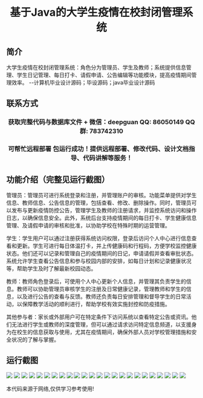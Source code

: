 <p><h1 align="center">基于Java的大学生疫情在校封闭管理系统</h1></p>

## 简介
大学生疫情在校封闭管理系统：角色分为管理员、学生及教师；系统提供信息管理、学生日记管理、每日打卡、请假申请、公告编辑等功能模块，提高疫情期间管理效率。    --计算机毕业设计源码；毕设源码；java毕业设计源码


## 联系方式
<p><h3 align="center">获取完整代码与数据库文件 + 微信：deepguan QQ: 86050149 QQ群: 783742310</h3></p>
<p><h3 align="center">可帮忙远程部署 包运行成功！提供远程部署、修改代码、设计文档指导、代码讲解等服务！</h3></p>

## 功能介绍（完整见运行截图）
管理员：管理员可进行系统登录和注册，并管理账户的审核。功能菜单提供对学生信息、教师信息、公告信息的管理，包括查看、修改、删除操作。同时，管理员可以发布与更新疫情防控公告，管理学生及教师的注册请求，并监控系统访问和操作日志，以确保信息安全。此外，系统后台支持疫情期间的每日打卡、学生健康信息管理、及请假申请的审核和批准，以协助学校在特殊时期的运营管理。

学生：学生用户可以通过注册获得系统访问权限，登录后访问个人中心进行信息查看和更新。学生可进行每日体温打卡，并上传健康码和行程码，方便学校监控健康状态。他们还可以记录和管理自己的疫情期间的日记，申请请假并查看审批状态。系统允许学生查看公告信息和参与校园内部的安排，如每日计划和记录健康状况等，帮助学生及时了解最新校园动态。

教师：教师角色登录后，可使用个人中心更新个人信息，并管理其负责学生的信息。教师可以协助管理员审核学生的注册及日常健康记录，管理教师和学生的信息，以及进行公告的查看与反馈。教师还负责每日安排管理和督导学生的日常活动，以保障教学活动的顺利进行，帮助学校有效实施封控和防疫措施。

其他参与者：家长或外部用户可在特定条件下访问系统以查看特定公告或资讯。他们无法进行学生或教师的深度管理，但可以通过请求访问特定信息频道，以支援身为在校生的信息获取与使用，尤其在疫情期间，确保外部人员对学校管理措施和安全状况的了解与掌握。


## 运行截图
![](img/001.jpg)
![](img/002.jpg)
![](img/003.jpg)
![](img/004.jpg)
![](img/005.jpg)
![](img/006.jpg)
![](img/007.jpg)
![](img/008.jpg)
![](img/009.jpg)
![](img/010.jpg)
![](img/011.jpg)
![](img/012.jpg)
![](img/013.jpg)
![](img/014.jpg)
![](img/015.jpg)
![](img/016.jpg)
![](img/017.jpg)
![](img/018.jpg)
![](img/019.jpg)
![](img/020.jpg)
![](img/021.jpg)
![](img/022.jpg)
![](img/023.jpg)
![](img/024.jpg)

<p>本代码来源于网络,仅供学习参考使用!</p>
